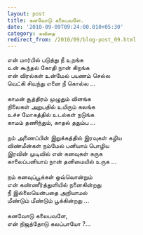```yaml
---
layout: post
title: கனவோடு கலைபவளே.
date: '2010-09-09T09:24:00.010+05:30'
category: கவிதை
redirect_from: /2010/09/blog-post_09.html
---
```


என் மார்பில் படுத்து நீ உறங்க<br />
உன் கூந்தல் கோதி நான் கிறங்க<br />
என் விரல்கள் உன்மேல் பயணம் செல்ல<br />
வெட்கி சிவந்து எனை நீ கொல்ல ... <br />
<br />
காமன் சூத்திரம் முழுதும் விளங்க<br />
நிலைகள் அறுபதில் உயிரும் கலங்க<br />
உச்ச மோகத்தில் உடல்கள் நடுங்க<br />
காமம் தணிந்தும், காதல் ததும்ப ...<br />
<br />
நம் அணைப்பின் இறுக்கத்தில் இரவுகள் கழிய<br />
விண்மீன்கள் நம்மேல் பனியாய் பொழிய<br />
இரவின் முடிவில் என் கனவுகள் கருக<br />
காலைப்பனியாய் நான் தனிமையில் உருக ...<br />
<br />
நம் கனவுப்பூக்கள் ஒவ்வொன்றும்<br />
என் கண்ணீர்த்துளியில் நனைகின்றது<br />
நீ இல்லையென்பதை அறியாமல்<br />
மீண்டும் மீண்டும் பூக்கின்றது ...<br />
<br />
கனவோடு கலைபவளே,<br />
என் நிஜத்தோடு கலப்பாயோ ?...<br />
<br />